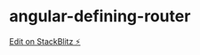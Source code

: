 # angular-defining-router

[Edit on StackBlitz ⚡️](https://stackblitz.com/edit/angular-defining-router)